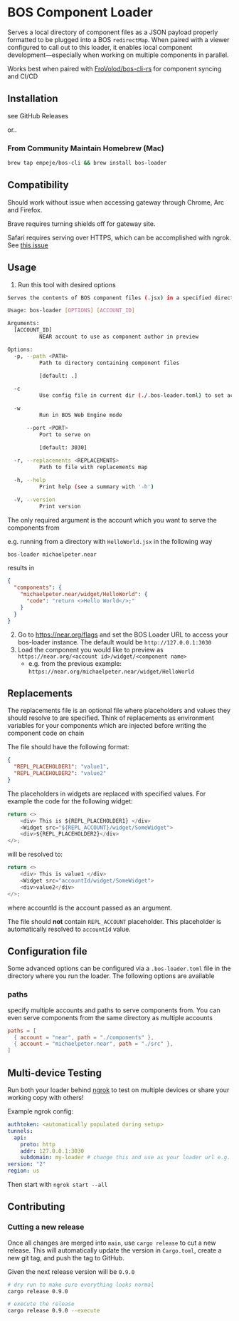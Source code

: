 # BOS Component Loader

Serves a local directory of component files as a JSON payload properly formatted to be plugged into a BOS `redirectMap`. When paired with a viewer configured to call out to this loader, it enables local component development—especially when working on multiple components in parallel.

Works best when paired with [FroVolod/bos-cli-rs](https://github.com/FroVolod/bos-cli-rs) for component syncing and CI/CD

## Installation

see GitHub Releases

or..

### From Community Maintain Homebrew (Mac)

```bash
brew tap empeje/bos-cli && brew install bos-loader
```

## Compatibility
Should work without issue when accessing gateway through Chrome, Arc and Firefox.

Brave requires turning shields off for gateway site.

Safari requires serving over HTTPS, which can be accomplished with ngrok. See [this issue](https://github.com/near/bos-loader/issues/9)

## Usage

1. Run this tool with desired options

```sh
Serves the contents of BOS component files (.jsx) in a specified directory as a JSON object properly formatted for preview on a BOS gateway

Usage: bos-loader [OPTIONS] [ACCOUNT_ID]

Arguments:
  [ACCOUNT_ID]
          NEAR account to use as component author in preview

Options:
  -p, --path <PATH>
          Path to directory containing component files
          
          [default: .]

  -c
          Use config file in current dir (./.bos-loader.toml) to set account_id and path, causes other args to be ignored

  -w
          Run in BOS Web Engine mode

      --port <PORT>
          Port to serve on
          
          [default: 3030]

  -r, --replacements <REPLACEMENTS>
          Path to file with replacements map

  -h, --help
          Print help (see a summary with '-h')

  -V, --version
          Print version
```

The only required argument is the account which you want to serve the components from

e.g. running from a directory with `HelloWorld.jsx` in the following way

```bash
bos-loader michaelpeter.near
```

results in

```json
{
  "components": {
    "michaelpeter.near/widget/HelloWorld": {
      "code": "return <>Hello World</>;"
    }
  }
}
```

2. Go to https://near.org/flags and set the BOS Loader URL to access your bos-loader instance. The default would be `http://127.0.0.1:3030`
3. Load the component you would like to preview as `https://near.org/<account id>/widget/<component name>`
   - e.g. from the previous example: `https://near.org/michaelpeter.near/widget/HelloWorld`

## Replacements

The replacements file is an optional file where placeholders and values they should resolve to are specified. Think of replacements as environment variables for your components which are injected before writing the component code on chain

The file should have the following format:

```json
{
  "REPL_PLACEHOLDER1": "value1",
  "REPL_PLACEHOLDER2": "value2"
}
```

The placeholders in widgets are replaced with specified values. For example the code for the following widget:

```javascript
return <>
    <div> This is ${REPL_PLACEHOLDER1} </div>
    <Widget src="${REPL_ACCOUNT}/widget/SomeWidget">
    <div>${REPL_PLACEHOLDER2}</div>
</>;
```

will be resolved to:

```javascript
return <>
    <div> This is value1 </div>
    <Widget src="accountId/widget/SomeWidget">
    <div>value2</div>
</>;
```

where accountId is the account passed as an argument.

The file should **not** contain `REPL_ACCOUNT` placeholder. This placeholder is automatically resolved to `accountId` value.

## Configuration file

Some advanced options can be configured via a `.bos-loader.toml` file in the directory where you run the loader. The following options are available

### paths

specify multiple accounts and paths to serve components from. You can even serve components from the same directory as multiple accounts

```toml
paths = [
  { account = "near", path = "./components" },
  { account = "michaelpeter.near", path = "./src" },
]
```

## Multi-device Testing

Run both your loader behind [ngrok](https://ngrok.com/) to test on multiple devices or share your working copy with others!

Example ngrok config:

```yml
authtoken: <automatically populated during setup>
tunnels:
  api:
    proto: http
    addr: 127.0.0.1:3030
    subdomain: my-loader # change this and use as your loader url e.g. https://my-loader.ngrok.io
version: "2"
region: us
```

Then start with `ngrok start --all`

## Contributing

### Cutting a new release

Once all changes are merged into `main`, use `cargo release` to cut a new release. This will automatically update the version in `Cargo.toml`, create a new git tag, and push the tag to GitHub.

Given the next release version will be `0.9.0`

```bash
# dry run to make sure everything looks normal
cargo release 0.9.0

# execute the release
cargo release 0.9.0 --execute
```